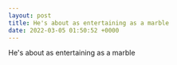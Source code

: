 ```yaml
---
layout: post
title: He's about as entertaining as a marble
date: 2022-03-05 01:50:52 +0000
---
```


He's about as entertaining as a marble

